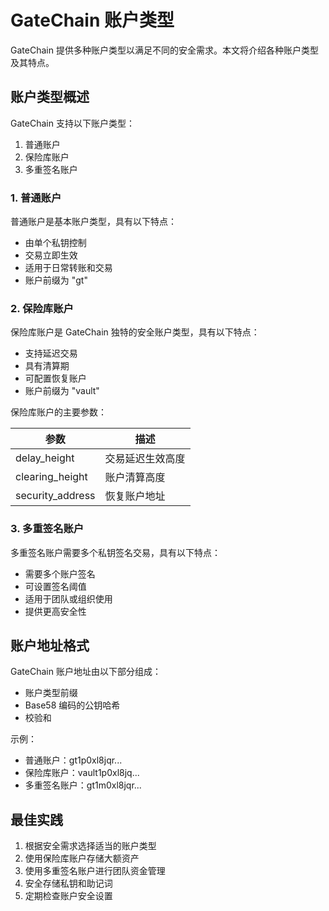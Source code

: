 # GateChain 账户类型

GateChain 提供多种账户类型以满足不同的安全需求。本文将介绍各种账户类型及其特点。

## 账户类型概述

GateChain 支持以下账户类型：

1. 普通账户
2. 保险库账户
3. 多重签名账户

### 1. 普通账户

普通账户是基本账户类型，具有以下特点：

- 由单个私钥控制
- 交易立即生效
- 适用于日常转账和交易
- 账户前缀为 "gt"

### 2. 保险库账户

保险库账户是 GateChain 独特的安全账户类型，具有以下特点：

- 支持延迟交易
- 具有清算期
- 可配置恢复账户
- 账户前缀为 "vault"

保险库账户的主要参数：

| 参数 | 描述 |
|------|------|
| delay_height | 交易延迟生效高度 |
| clearing_height | 账户清算高度 |
| security_address | 恢复账户地址 |


### 3. 多重签名账户

多重签名账户需要多个私钥签名交易，具有以下特点：

- 需要多个账户签名
- 可设置签名阈值
- 适用于团队或组织使用
- 提供更高安全性

## 账户地址格式

GateChain 账户地址由以下部分组成：

- 账户类型前缀
- Base58 编码的公钥哈希
- 校验和

示例：
- 普通账户：gt1p0xl8jqr...
- 保险库账户：vault1p0xl8jq...
- 多重签名账户：gt1m0xl8jqr...

## 最佳实践

1. 根据安全需求选择适当的账户类型
2. 使用保险库账户存储大额资产
3. 使用多重签名账户进行团队资金管理
4. 安全存储私钥和助记词
5. 定期检查账户安全设置
